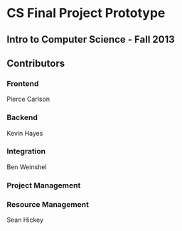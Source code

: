 # CS Final Project Prototype

## Intro to Computer Science - Fall 2013

## Contributors

### Frontend
Pierce Carlson

### Backend
Kevin Hayes

### Integration
Ben Weinshel

### Project Management

### Resource Management
Sean Hickey
